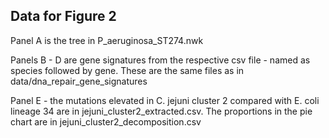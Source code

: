 ## Data for Figure 2

Panel A is the tree in P_aeruginosa_ST274.nwk

Panels B - D are gene signatures from the respective csv file - named as species followed by gene. These are the same files as in data/dna_repair_gene_signatures

Panel E - the mutations elevated in C. jejuni cluster 2 compared with E. coli lineage 34 are in jejuni_cluster2_extracted.csv. The proportions in the pie chart are in jejuni_cluster2_decomposition.csv
